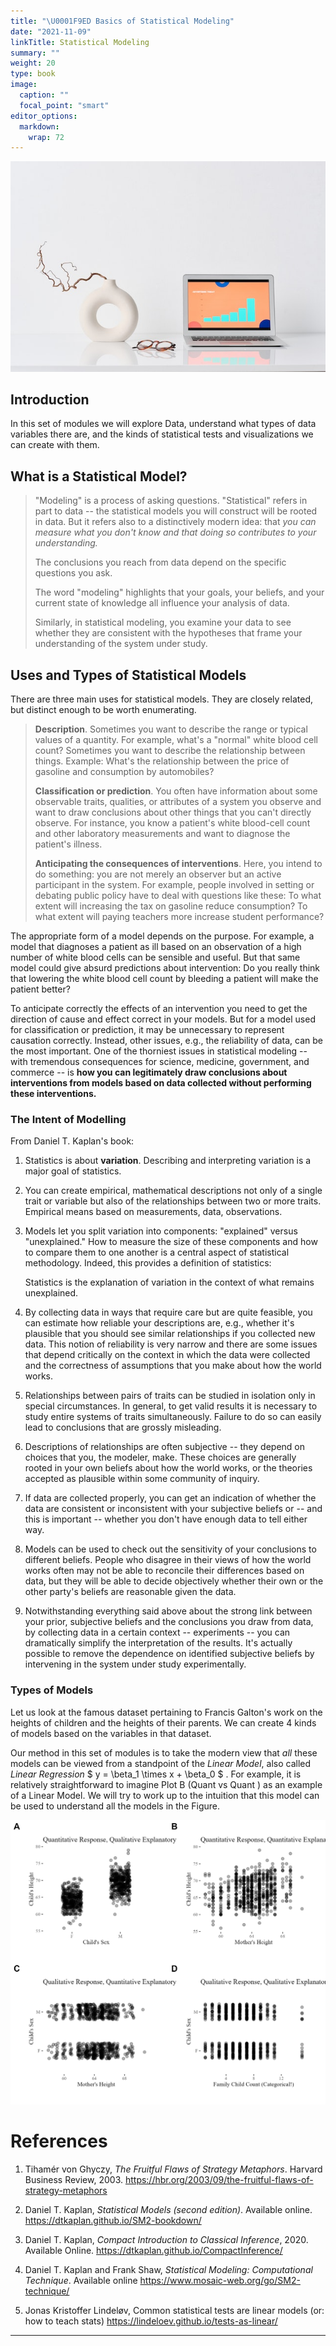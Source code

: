 ```yaml
---
title: "\U0001F9ED Basics of Statistical Modeling"
date: "2021-11-09"
linkTitle: Statistical Modeling
summary: ""
weight: 20
type: book
image:
  caption: ""
  focal_point: "smart"
editor_options: 
  markdown: 
    wrap: 72
---
```


![](featured.jpg)

## Introduction

In this set of modules we will explore Data, understand what types of
data variables there are, and the kinds of statistical tests and
visualizations we can create with them.

## What is a Statistical Model?

> "Modeling" is a process of asking questions. "Statistical" refers in
> part to data -- the statistical models you will construct will be
> rooted in data. But it refers also to a distinctively modern idea:
> that *you can measure what you don't know and that doing so
> contributes to your understanding.*
>
> The conclusions you reach from data depend on the specific questions
> you ask.
>
> The word "modeling" highlights that your goals, your beliefs, and your
> current state of knowledge all influence your analysis of data.
>
> Similarly, in statistical modeling, you examine your data to see
> whether they are consistent with the hypotheses that frame your
> understanding of the system under study.

## Uses and Types of Statistical Models

There are three main uses for statistical models. They are closely
related, but distinct enough to be worth enumerating.

> **Description**. Sometimes you want to describe the range or typical
> values of a quantity. For example, what's a "normal" white blood cell
> count? Sometimes you want to describe the relationship between things.
> Example: What's the relationship between the price of gasoline and
> consumption by automobiles?
>
> **Classification or prediction**. You often have information about
> some observable traits, qualities, or attributes of a system you
> observe and want to draw conclusions about other things that you can't
> directly observe. For instance, you know a patient's white blood-cell
> count and other laboratory measurements and want to diagnose the
> patient's illness.
>
> **Anticipating the consequences of interventions**. Here, you intend
> to do something: you are not merely an observer but an active
> participant in the system. For example, people involved in setting or
> debating public policy have to deal with questions like these: To what
> extent will increasing the tax on gasoline reduce consumption? To what
> extent will paying teachers more increase student performance?

The appropriate form of a model depends on the purpose. For example, a
model that diagnoses a patient as ill based on an observation of a high
number of white blood cells can be sensible and useful. But that same
model could give absurd predictions about intervention: Do you really
think that lowering the white blood cell count by bleeding a patient
will make the patient better?

To anticipate correctly the effects of an intervention you need to get
the direction of cause and effect correct in your models. But for a
model used for classification or prediction, it may be unnecessary to
represent causation correctly. Instead, other issues, e.g., the
reliability of data, can be the most important. One of the thorniest
issues in statistical modeling -- with tremendous consequences for
science, medicine, government, and commerce -- is **how you can
legitimately draw conclusions about interventions from models based on
data collected without performing these interventions.**

### The Intent of Modelling

From Daniel T. Kaplan's book:

1.  Statistics is about **variation**. Describing and interpreting
    variation is a major goal of statistics.

2.  You can create empirical, mathematical descriptions not only of a
    single trait or variable but also of the relationships between two
    or more traits. Empirical means based on measurements, data,
    observations.

3.  Models let you split variation into components: "explained" versus
    "unexplained." How to measure the size of these components and how
    to compare them to one another is a central aspect of statistical
    methodology. Indeed, this provides a definition of statistics:

    Statistics is the explanation of variation in the context of what
    remains unexplained.

4.  By collecting data in ways that require care but are quite feasible,
    you can estimate how reliable your descriptions are, e.g., whether
    it's plausible that you should see similar relationships if you
    collected new data. This notion of reliability is very narrow and
    there are some issues that depend critically on the context in which
    the data were collected and the correctness of assumptions that you
    make about how the world works.

5.  Relationships between pairs of traits can be studied in isolation
    only in special circumstances. In general, to get valid results it
    is necessary to study entire systems of traits simultaneously.
    Failure to do so can easily lead to conclusions that are grossly
    misleading.

6.  Descriptions of relationships are often subjective -- they depend on
    choices that you, the modeler, make. These choices are generally
    rooted in your own beliefs about how the world works, or the
    theories accepted as plausible within some community of inquiry.

7.  If data are collected properly, you can get an indication of whether
    the data are consistent or inconsistent with your subjective beliefs
    or -- and this is important -- whether you don't have enough data to
    tell either way.

8.  Models can be used to check out the sensitivity of your conclusions
    to different beliefs. People who disagree in their views of how the
    world works often may not be able to reconcile their differences
    based on data, but they will be able to decide objectively whether
    their own or the other party's beliefs are reasonable given the
    data.

9.  Notwithstanding everything said above about the strong link between
    your prior, subjective beliefs and the conclusions you draw from
    data, by collecting data in a certain context -- experiments -- you
    can dramatically simplify the interpretation of the results. It's
    actually possible to remove the dependence on identified subjective
    beliefs by intervening in the system under study experimentally.

### Types of Models

Let us look at the famous dataset pertaining to Francis Galton's work on
the heights of children and the heights of their parents. We can create
4 kinds of models based on the variables in that dataset.

Our method in this set of modules is to take the modern view that *all*
these models can be viewed from a standpoint of the *Linear Model*, also
called *Linear Regression* \$ y = \beta_1 \times x + \beta_0 \$ . For
example, it is relatively straightforward to imagine Plot B (Quant vs
Quant ) as an example of a Linear Model. We will try to work up to the
intuition that this model can be used to understand all the models in
the Figure.

![](Models.png)

# References

1.  Tihamér von Ghyczy, *The Fruitful Flaws of Strategy Metaphors*.
    Harvard Business Review, 2003.
    <https://hbr.org/2003/09/the-fruitful-flaws-of-strategy-metaphors>

2.  Daniel T. Kaplan, *Statistical Models (second edition)*. Available
    online. <https://dtkaplan.github.io/SM2-bookdown/>

3.  Daniel T. Kaplan, *Compact Introduction to Classical
    Inference*, 2020. Available Online.
    <https://dtkaplan.github.io/CompactInference/>

4.  Daniel T. Kaplan and Frank Shaw, *Statistical Modeling:
    Computational Technique*. Available online
    <https://www.mosaic-web.org/go/SM2-technique/>

5.  Jonas Kristoffer Lindeløv, Common statistical tests are linear
    models (or: how to teach stats)
    <https://lindeloev.github.io/tests-as-linear/>

------------------------------------------------------------------------
